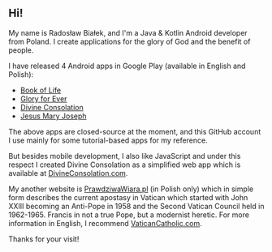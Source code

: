 ## Hi! 

My name is Radosław Białek, and I'm a Java & Kotlin Android developer from Poland. I create applications for the glory of God and the benefit of people.

I have released 4 Android apps in Google Play (available in English and Polish):
* [Book of Life](https://play.google.com/store/apps/details?id=pl.radoslawbialek.ksiegazycia)
* [Glory for Ever](https://play.google.com/store/apps/details?id=pl.radoslawbialek.chwalanawieki)
* [Divine Consolation](https://play.google.com/store/apps/details?id=pl.radoslawbialek.boskiepocieszenie)
* [Jesus Mary Joseph](https://play.google.com/store/apps/details?id=pl.radoslawbialek.jezusmaryjajozef)

The above apps are closed-source at the moment, and this GitHub account I use mainly for some tutorial-based apps for my reference. 

But besides mobile development, I also like JavaScript and under this respect I created Divine Consolation as a simplified web app which is available at [DivineConsolation.com](https://divineconsolation.com/).

My another website is [PrawdziwaWiara.pl](https://prawdziwawiara.pl/) (in Polish only) which in simple form describes the current apostasy in Vatican which started with John XXIII becoming an Anti-Pope in 1958 and the Second Vatican Council held in 1962-1965. Francis in not a true Pope, but a modernist heretic. For more information in English, I recommend [VaticanCatholic.com](https://vaticancatholic.com/).

Thanks for your visit!
